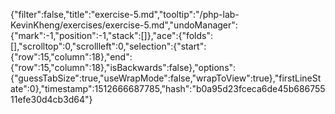 {"filter":false,"title":"exercise-5.md","tooltip":"/php-lab-KevinKheng/exercises/exercise-5.md","undoManager":{"mark":-1,"position":-1,"stack":[]},"ace":{"folds":[],"scrolltop":0,"scrollleft":0,"selection":{"start":{"row":15,"column":18},"end":{"row":15,"column":18},"isBackwards":false},"options":{"guessTabSize":true,"useWrapMode":false,"wrapToView":true},"firstLineState":0},"timestamp":1512666687785,"hash":"b0a95d23fceca6de45b68675511efe30d4cb3d64"}